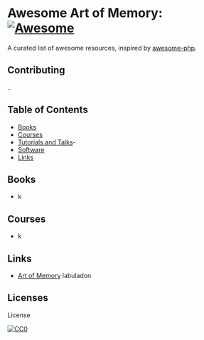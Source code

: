 # Awesome Art of Memory: [![Awesome](https://cdn.rawgit.com/sindresorhus/awesome/d7305f38d29fed78fa85652e3a63e154dd8e8829/media/badge.svg)](https://github.com/sindresorhus/awesome)

A curated list of awesome resources, inspired by [awesome-php](https://github.com/ziadoz/awesome-php).


## Contributing

..

## Table of Contents

- [Books](#books)
- [Courses](#courses)
- [Tutorials and Talks](#tutorials-and-talks)-
- [Software](#software)
- [Links](#links)


## Books
* k

## Courses
* k

## Links

* [Art of Memory](https://artofmemory.com/)
labuladon

## Licenses

License

[![CC0](http://i.creativecommons.org/p/zero/1.0/88x31.png)](http://creativecommons.org/publicdomain/zero/1.0/)
